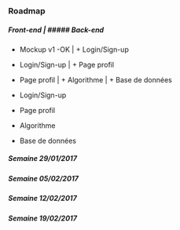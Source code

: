 ### Roadmap

##### Front-end | ##### Back-end
+ Mockup v1 -OK | + Login/Sign-up
+ Login/Sign-up | + Page profil
+ Page profil   | + Algorithme
                | + Base de données

+ Login/Sign-up
+ Page profil
+ Algorithme
+ Base de données

##### Semaine 29/01/2017

##### Semaine 05/02/2017

##### Semaine 12/02/2017

##### Semaine 19/02/2017
